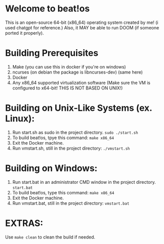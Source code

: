 # Welcome to beat!os
This is an open-source 64-bit (x86_64) operating system created by me! (i used chatgpt for reference.)
Also, it MAY be able to run DOOM (if someone ported it properly).
# Building Prerequisites
1) Make (you can use this in docker if you're on windows)
2) ncurses (on debian the package is libncurses-dev) (same here)
3) Docker
4) Any x86_64 supported virtualization software (Make sure the VM is configured to x64-bit! THIS IS NOT BASED ON UNIX!)
# Building on Unix-Like Systems (ex. Linux):
1) Run start.sh as sudo in the project directory.
`sudo ./start.sh`
2) To build beat!os, tpye this command:
`make x86_64`
3) Exit the Docker machine.
4) Run vmstart.sh, still in the project directory:
`./vmstart.sh`
# Building on Windows:
1) Run start.bat in an administrator CMD window in the project directory.
`start.bat`
2) To build beat!os, type this command:
`make x86_64`
3) Exit the Docker machine.
4) Run vmstart.bat, still in the project directory:
`vmstart.bat`
# EXTRAS:
Use `make clean` to clean the build if needed.
